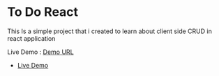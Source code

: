# To Do React

This Is a simple project that i created to learn about client side CRUD in react application

Live Demo : [Demo URL](https://github.com/vitejs/vite-plugin-react/blob/main/packages/plugin-react/README.md)
- [Live Demo]([https://github.com/vitejs/vite-plugin-react-swc](https://to-do-riek.vercel.app/))
